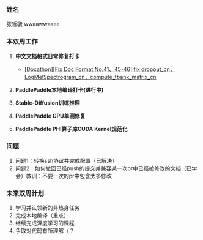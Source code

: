 ### 姓名

张哲毓 wwaawwaaee

### 本双周工作

1. **中文文档格式日常修复打卡**
   - [\[Docathon\]\[Fix Doc Format No.41、45-46\] fix dropout_cn，LogMelSpectrogram_cn，compute_fbank_matrix_cn](https://github.com/PaddlePaddle/docs/pull/7533)

2. **PaddlePaddle本地编译打卡(进行中)**

3. **Stable-Diffusion训练推理**

4. **PaddlePaddle GPU单测修复**
   

5. **PaddlePaddle PHI算子库CUDA Kernel规范化**
   

### 问题

1. 问题1：转换ssh协议并完成配置（已解决）
2. 问题2：如何撤回已经push的提交并兼容某一次pr中已经被修改的文档（已学会）教训：不要一次的pr中包含太多修改

### 未来双周计划
1. 学习并认领新的非热身任务
2. 完成本地编译（重点）
3. 继续完成深度学习的课程
4. 争取对代码有所理解（？